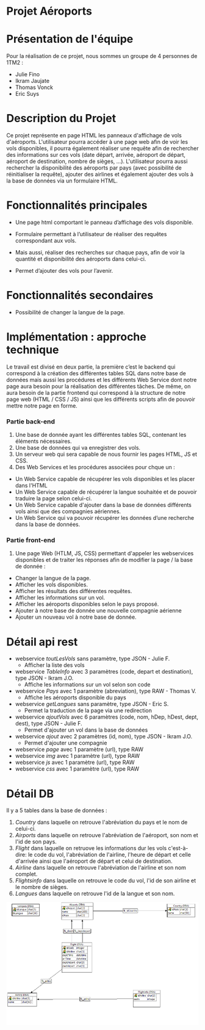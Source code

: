 # Projet Aéroports

# Présentation de l'équipe
Pour la réalisation de ce projet, nous sommes un groupe de 4 personnes de 1TM2 :
*	Julie Fino
*	Ikram Jaujate
*	Thomas Vonck
*	Eric Suys

# Description du Projet 
Ce projet représente en page HTML les panneaux d'affichage de vols d'aéroports. L'utilisateur pourra accéder à une page web afin de voir les vols disponibles, il pourra également réaliser une requête afin de rechercher des informations sur ces vols (date départ, arrivée, aéroport de départ, aéroport de destination, nombre de sièges, ...). 
L'utilisateur pourra aussi rechercher la disponibilité des aéroports par pays (avec possibilité de réinitialiser la requête), ajouter des airlines et également ajouter des vols à la base de données via un formulaire HTML.

# Fonctionnalités principales
* Une page html comportant le panneau d’affichage des vols disponible.

* Formulaire permettant à l’utilisateur de réaliser des requêtes correspondant aux vols.

* Mais aussi, réaliser des recherches sur chaque pays, afin de voir la quantité et disponibilité des aéroports dans celui-ci.

* Permet d’ajouter des vols pour l’avenir.

# Fonctionnalités secondaires
* Possibilité de changer la langue de la page. 

# Implémentation : approche technique
Le travail est divisé en deux partie, la première c’est le backend qui correspond à la création des différentes tables SQL dans notre base de données mais aussi les procédures et les différents Web Service dont notre page aura besoin pour la réalisation des différentes tâches. De même, on aura besoin de la partie frontend qui correspond à la structure de notre page web (HTML / CSS / JS) ainsi que les différents scripts afin de pouvoir mettre notre page en forme.

### Partie back-end
1. Une base de donnée ayant les différentes tables SQL, contenant les éléments nécessaires.
2. Une base de données qui va enregistrer des vols.
3.	Un serveur web qui sera capable de nous fournir les pages HTML, JS et CSS.
4.	Des Web Services et les procédures associées pour chque un :
  *	Un Web Service capable de récupérer les vols disponibles et les placer dans l'HTML
  *	Un Web Service capable de récupérer la langue souhaitée et de pouvoir traduire la page selon celui-ci.
  *	Un Web Service capable d'ajouter dans la base de données différents vols ainsi que des compagnies aériennes.
  *	Un Web Service qui va pouvoir récupérer les données d’une recherche dans la base de données.

### Partie front-end
1.	Une page Web (HTLM, JS, CSS) permettant d'appeler les webservices disponibles et de traiter les réponses afin de modifier la page / la base de donnée :
*	Changer la langue de la page.
*	Afficher les vols disponibles.
*	Afficher les résultats des différentes requêtes. 
  * Afficher les informations sur un vol.
  * Afficher les aéroports disponibles selon le pays proposé.
* Ajouter à notre base de donnée une nouvelle compagnie aérienne
* Ajouter un nouveau vol à notre base de donnée.

# Détail api rest

* webservice *toutLesVols* sans paramètre, type JSON - Julie F.
  *  Afficher la liste des vols
* webservice *TableInfo* avec 3 paramètres (code, depart et destination), type JSON - Ikram J.O.
  *  Affiche les informations sur un vol selon son code
* webservice *Pays* avec 1 paramètre (abreviation), type RAW - Thomas V.
  *  Affiche les aéroports disponible du pays
* webservice *getLangues* sans paramètre, type JSON - Eric S.
  *  Permet la traduction de la page via une redirection
* webservice *ajoutVols* avec 6 paramètres (code, nom, hDep, hDest, dept, dest), type JSON - Julie F.
  *  Permet d'ajouter un vol dans la base de données
* webservice *ajout* avec 2 paramètres (id, nom), type JSON - Ikram J.O.
  *  Permet d'ajouter une compagnie
* webservice *page* avec 1 paramètre (url), type RAW 
* webservice *img* avec 1 paramètre (url), type RAW
* webservice *js* avec 1 paramètre (url), type RAW
* webservice *css* avec 1 paramètre (url), type RAW


# Détail DB
Il y a 5 tables dans la base de données :
1. *Country* dans laquelle on retrouve l'abréviation du pays et le nom de celui-ci.
2. *Airports* dans laquelle on retrouve l'abréviation de l'aéroport, son nom et l'id de son pays.
3. *Flight* dans laquelle on retruove les informations dur les vols c'est-à-dire: le code du vol, l'abréviation de l'airline, l'heure de départ et celle d'arrivée ainsi que l'aéroport de départ et celui de destination.
4. *Airline* dans laquelle on retrouve l'abréviation de l'airline et son nom complet.
5. *Flightsinfo* dans laquelle on retrouve le code du vol, l'id de son airline et le nombre de sièges.
6. *Langues* dans laquelle on retrouve l'id de la langue et son nom.

![](image/tableau.png)
